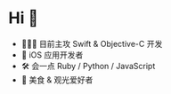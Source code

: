 # Hi 👋

- 👨🏻‍💻 目前主攻 Swift & Objective-C 开发
- 📱 iOS 应用开发者
- 🛠 会一点 Ruby / Python / JavaScript
- 🍔 美食 & 观光爱好者

